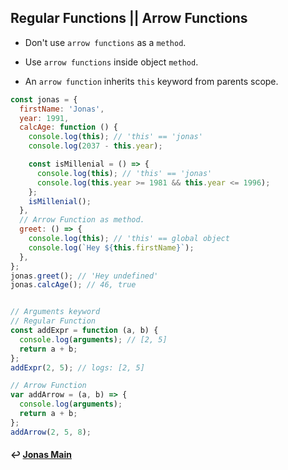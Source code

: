 ## Regular Functions || Arrow Functions

- Don't use `arrow functions` as a `method`.

- Use `arrow functions` inside object `method`.

- An `arrow function` inherits `this` keyword from parents scope.

```JavaScript
const jonas = {
  firstName: 'Jonas',
  year: 1991,
  calcAge: function () {
    console.log(this); // 'this' == 'jonas'
    console.log(2037 - this.year);

    const isMillenial = () => {
      console.log(this); // 'this' == 'jonas'
      console.log(this.year >= 1981 && this.year <= 1996);
    };
    isMillenial();
  },
  // Arrow Function as method.
  greet: () => {
    console.log(this); // 'this' == global object
    console.log(`Hey ${this.firstName}`);
  },
};
jonas.greet(); // 'Hey undefined'
jonas.calcAge(); // 46, true


// Arguments keyword
// Regular Function
const addExpr = function (a, b) {
  console.log(arguments); // [2, 5]
  return a + b;
};
addExpr(2, 5); // logs: [2, 5]

// Arrow Function
var addArrow = (a, b) => {
  console.log(arguments);
  return a + b;
};
addArrow(2, 5, 8);
```

#### ↩️ [Jonas Main](/work/notes/jonas_schmedtmann/jonas-schmedtmann-notes.md)
